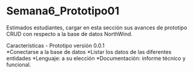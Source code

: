 # Semana6_Prototipo01
Estimados estudiantes, cargar en esta sección sus avances de prototipo CRUD con respecto a la base de datos NorthWind.  

Características - Prototipo versión 0.0.1  
    *Conectarse a la base de datos 
    *Listar los datos de las diferentes entidades 
    *Lenguaje: a su elección 
    *Documentación: informe técnico y funcional.
